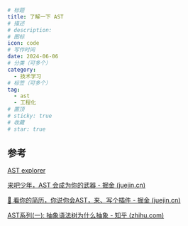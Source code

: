 ```yaml
# 标题
title: 了解一下 AST
# 描述
# description:
# 图标
icon: code
# 写作时间
date: 2024-06-06
# 分类（可多个）
category:
  - 技术学习
# 标签（可多个）
tag:
  - ast
  - 工程化
# 置顶
# sticky: true
# 收藏
# star: true
```

## 参考

[AST explorer](https://astexplorer.net/)

[来吧少年，AST 会成为你的武器 - 掘金 (juejin.cn)](https://juejin.cn/post/7352378960981098507?searchId=202406060937590095F2C567AE3AEBFC8D)

[🚀 看你的简历，你说你会AST，来、写个插件 - 掘金 (juejin.cn)](https://juejin.cn/post/7233324626418794554?from=search-suggest)

[AST系列(一): 抽象语法树为什么抽象 - 知乎 (zhihu.com)](https://zhuanlan.zhihu.com/p/102385477)


